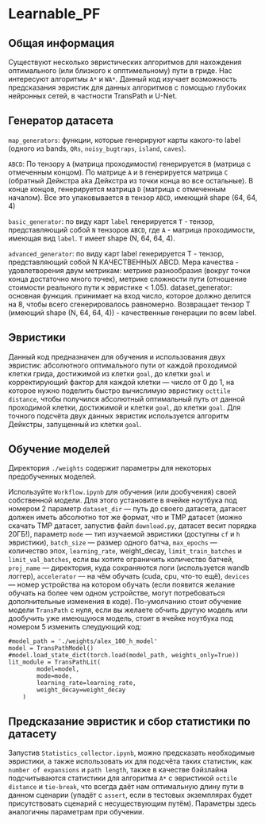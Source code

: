 # Learnable_PF

## Общая информация

Существуют несколько эвристических алгоритмов для нахождения оптимального (или близкого к опптимельному) пути в гриде. Нас интересуют алгоритмы `A*` и `WA*`. Данный код изучает возможность предсказания эвристик для данных алгоритмов с помощью глубоких нейронных сетей, в частности TransPath и U-Net.

## Генератор датасета

`map_generators`: функции, которые генерируют карты какого-то label (одного из bands, `QRs`, `noisy_bugtraps`, `island`, `caves`).

`ABCD`: По тензору `A` (матрица проходимости) генерируется `B` (матрица с отмеченным концом). По матрице `A` и `B` генерируется матрица `C` (обратный Дейкстра aka Дейкстра из точки конца во все остальные). В конце концов, генерируется матрица `D` (матрица с отмеченным началом). Все это упаковывается в тензор `ABCD`, имеющий shape (64, 64, 4)

`basic_generator`: по виду карт `label` генерируется `T` - тензор, представляющий собой `N` тензоров `ABCD`, где `A` - матрица проходимости, имеющая вид `label`. `T` имеет shape (N, 64, 64, 4).

`advanced_generator`: по виду карт label генерируется T - тензор, представляющий собой N КАЧЕСТВЕННЫХ ABCD. Мера качества - удовлетворения двум метрикам: метрике разнообразия (вокруг точки конца достаточно много точек), метрике сложности пути (отношение стоимости реального пути к эвристике < 1.05).
dataset_generator: основная функция. принимает на вход число, которое должно делится на 8, чтобы всего сгенерировалось равномерно. Возвращает тензор T (имеющий shape (N, 64, 64, 4)) - качественные генерации по всем label.

## Эвристики

Данный код предназначен для обучения и использования двух эвристик: абсолютного оптимального пути от каждой проходимой клетки грида, достижимой из клетки `goal`, до клетки `goal` и корректирующий фактор для каждой клетки — число от 0 до 1, на которое нужно поделить быстро вычислимую эвристику `octtile distance`, чтобы получился абсолютный оптимальный путь от данной проходимой клетки, достижимой и клетки `goal`, до клетки `goal`. Для точного подсчёта двух данных эвристик используется алгоритм Дейкстры, запущенный из клетки `goal`.

## Обучение моделей

Директория `./weights` содержит параметры для некоторых предобученных моделей.

Используйте `Workflow.ipynb` для обучения (или дообучения) своей собственной модели. Для этого установите в ячейке ноутбука под номером 2 параметр `dataset_dir` — путь до своего датасета, датасет должен иметь абсолютно тот же формат, что и TMP датасет (можно скачать TMP датасет, запустив файл `download.py`, датасет весит порядка 20ГБ!), параметр `mode` — тип изучаемой эвристики (доступны `cf` и `h` эвристики), `batch_size` — размер одного батча, `max_epochs` — количество эпох, `learning_rate`, weight_decay, `limit_train_batches` и `limit_val_batches`, если вы хотите ограничить количество батчей, `proj_name` — директория, куда сохраняются логи (используется wandb логгер), `accelerator` — на чём обучать (cuda, cpu, что-то ещё), `devices` — номер устройства на котором обучать (если появится желание обучать на более чем одном устройстве, могут потребоваться дополнительные изменения в коде). По-умолчанию стоит обучение модели `TransPath` с нуля, если вы желаете обчить другую модель или дообучить уже имеющуюся модель, стоит в ячейке ноутбука под номером 5 изменить слеудующий код:
```
#model_path = './weights/alex_100_h_model'
model = TransPathModel()
#model.load_state_dict(torch.load(model_path, weights_only=True))
lit_module = TransPathLit(
        model=model,
        mode=mode,
        learning_rate=learning_rate,
        weight_decay=weight_decay
    )
```

## Предсказание эвристик и сбор статистики по датасету

Запустив `Statistics_collector.ipynb`, можно предсказать необходимые эвристики, а также использовать их для подсчёта таких статистик, как `number of expansions` и `path length`, также в качестве бэйзлайна подсчитываются статистики для алгоритма `A*` с эвристикой `octile distance` и `tie-break`, что всегда даёт нам оптимальную длину пути в данном сценарии (упадёт с `assert`, если в тестовых экземплярах будет присутствовать сценарий с несуществующим путём). Параметры здесь аналогичны параметрам при обучении.


